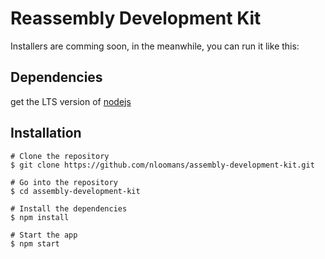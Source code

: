 # Reassembly Development Kit

Installers are comming soon, in the meanwhile, you can run it like this:

## Dependencies
get the LTS version of [nodejs](nodejs.org)

## Installation

    # Clone the repository
    $ git clone https://github.com/nloomans/assembly-development-kit.git

    # Go into the repository
    $ cd assembly-development-kit

    # Install the dependencies
    $ npm install
    
    # Start the app
    $ npm start
